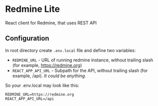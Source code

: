 # Redmine Lite

React client for Redmine, that uses REST API

## Configuration

In root directory create `.env.local` file and define two variables:
- `REDMINE_URL` - URL of running redmine instance, without trailing slash (for example, https://redmine.org)
- `REACT_APP_API_URL` - Subpath for the API, without trailing slash (for example, /api). *It could be anything*.

So your .env.local may look like this:
```
REDMINE_URL=https://redmine.org
REACT_APP_API_URL=/api
```